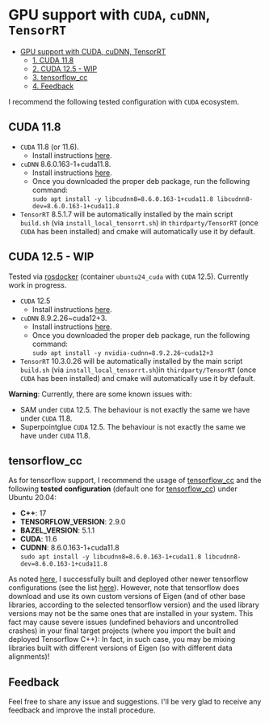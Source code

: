 # GPU support with `CUDA`, `cuDNN`, `TensorRT`

<!-- TOC -->

- [GPU support with CUDA, cuDNN, TensorRT](#gpu-support-with-cuda-cudnn-tensorrt)
    - [1. CUDA 11.8](#1-cuda-118)
    - [2. CUDA 12.5 - WIP](#2-cuda-125---wip)
    - [3. tensorflow_cc](#3-tensorflow_cc)
    - [4. Feedback](#4-feedback)

<!-- /TOC -->


I recommend the following tested configuration with `CUDA` ecosystem.

## CUDA 11.8 

- `CUDA` 11.8 (or 11.6). 
  * Install instructions [here](https://docs.nvidia.com/cuda/cuda-installation-guide-linux/index.html). 
- `cuDNN` 8.6.0.163-1+cuda11.8. 
  * Install instructions [here](https://docs.nvidia.com/deeplearning/cudnn/latest/installation/linux.html).    
  * Once you downloaded the proper deb package, run the following command:         
`sudo apt install -y libcudnn8=8.6.0.163-1+cuda11.8 libcudnn8-dev=8.6.0.163-1+cuda11.8`       
- `TensorRT` 8.5.1.7 will be automatically installed by the main script `build.sh` (via `install_local_tensorrt.sh`) in `thirdparty/TensorRT` (once `CUDA` has been installed) and cmake will automatically use it by default.


## CUDA 12.5 - WIP

Tested via [rosdocker](https://github.com/luigifreda/rosdocker) (container `ubuntu24_cuda` with `CUDA` 12.5). Currently work in progress.

- `CUDA` 12.5
  * Install instructions [here](https://docs.nvidia.com/cuda/cuda-installation-guide-linux/index.html). 
- `cuDNN` 8.9.2.26~cuda12+3. 
  * Install instructions [here](https://docs.nvidia.com/deeplearning/cudnn/latest/installation/linux.html).    
  * Once you downloaded the proper deb package, run the following command:         
`sudo apt install -y nvidia-cudnn=8.9.2.26~cuda12+3`       
- `TensorRT` 10.3.0.26 will be automatically installed by the main script `build.sh` (via `install_local_tensorrt.sh`)in `thirdparty/TensorRT` (once `CUDA` has been installed) and cmake will automatically use it by default.


**Warning**: Currently, there are some known issues with: 
- SAM under `CUDA` 12.5. The behaviour is not exactly the same we have under `CUDA` 11.8.
- Superpointglue `CUDA` 12.5. The behaviour is not exactly the same we have under `CUDA` 11.8.  

## tensorflow_cc

As for tensorflow support, I recommend the usage of [tensorflow_cc](https://github.com/luigifreda/tensorflow_cc) and the following **tested configuration** (default one for [tensorflow_cc](https://github.com/luigifreda/tensorflow_cc)) under Ubuntu 20.04:
- **C++**: 17
- **TENSORFLOW_VERSION**: 2.9.0 
- **BAZEL_VERSION**: 5.1.1
- **CUDA**: 11.6 
- **CUDNN**: 8.6.0.163-1+cuda11.8       
  `sudo apt install -y libcudnn8=8.6.0.163-1+cuda11.8 libcudnn8-dev=8.6.0.163-1+cuda11.8`

As noted [here](https://github.com/luigifreda/tensorflow_cc?tab=readme-ov-file#some-final-notes-and-some-tested-working-configurations), I successfully built and deployed other newer tensorflow configurations (see the list [here](https://github.com/luigifreda/tensorflow_cc?tab=readme-ov-file#some-final-notes-and-some-tested-working-configurations)). However, note that tensorflow does download and use its own custom versions of Eigen (and of other base libraries, according to the selected tensorflow version) and the used library versions may not be the same ones that are installed in your system. This fact may cause severe issues (undefined behaviors and uncontrolled crashes) in your final target projects (where you import the built and deployed Tensorflow C++): In fact, in such case, you may be mixing libraries built with different versions of Eigen (so with different data alignments)!


## Feedback 

Feel free to share any issue and suggestions. I'll be very glad to receive any feedback and improve the install procedure.